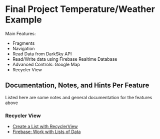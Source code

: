 # Final Project Temperature/Weather Example

Main Features:
* Fragments
* Navigation
* Read Data from DarkSky API
* Read/Write data using Firebase Realtime Database
* Advanced Controls: Google Map
* Recycler View

## Documentation, Notes, and Hints Per Feature
Listed here are some notes and general documentation for the features above

### Recycler View
* [Create a List with RecyclerView](https://developer.android.com/guide/topics/ui/layout/recyclerview#kotlin)
* [Firebase: Work with Lists of Data](https://firebase.google.com/docs/database/android/lists-of-data?authuser=0)